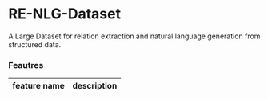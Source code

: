 # RE-NLG-Dataset
A Large Dataset for relation extraction and natural language generation from structured data. 


### Feautres  

| feature name                 | description                                                                      |
|------------------------------|----------------------------------------------------------------------------------|
